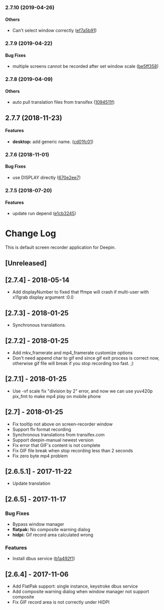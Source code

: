 <a name="2.7.10"></a>
### 2.7.10 (2019-04-26)


#### Others

*   Can't select window correctly ([ef7a5b91](https://github.com/linuxdeepin/deepin-screen-recorder/commit/ef7a5b91b0e7e6de2d4d249ea6310a7c32ce43a2))



<a name="2.7.9"></a>
### 2.7.9 (2019-04-22)


#### Bug Fixes

*   multiple screens cannot be recorded after set window scale ([be5ff358](https://github.com/linuxdeepin/deepin-screen-recorder/commit/be5ff358588a0187ea46d4e28259f8ef85dbd47a))



<a name="2.7.8"></a>
### 2.7.8 (2019-04-09)


#### Others

*   auto pull translation files from transifex ([1094511f](https://github.com/linuxdeepin/deepin-screen-recorder/commit/1094511f0561b2556486f78fee09116c54ba2ff8))



<a name=""></a>
##  2.7.7 (2018-11-23)


#### Features

* **desktop:**  add generic name. ([cd01fc01](https://github.com/linuxdeepin/deepin-screen-recorder/commit/cd01fc0162a97919910bfff6d02f084201c31cae))



<a name="2.7.6"></a>
### 2.7.6 (2018-11-01)


#### Bug Fixes

*   use DISPLAY directly ([670e2ee7](https://github.com/linuxdeepin/deepin-screen-recorder/commit/670e2ee77edb99365cbcb05a9d561466161cfab6))



<a name="2.7.5"></a>
### 2.7.5 (2018-07-20)


#### Features

*   update run depend ([e1cb3245](https://github.com/linuxdeepin/deepin-screen-recorder/commit/e1cb3245bb54ac139e1a8f661556bb0da53c68f2))



# Change Log
This is default screen recorder application for Deepin.

## [Unreleased]

## [2.7.4] - 2018-05-14
- Add displayNumber to fixed that ffmpe will crash if multi-user with x11grab display argument :0.0

## [2.7.3] - 2018-01-25
- Synchronous translations.

## [2.7.2] - 2018-01-25
- Add mkv_framerate and mp4_framerate customize options
- Don't need append char to gif end since gif exit process is correct now, otherwise gif file will break if you stop recording too fast. ;)

## [2.7.1] - 2018-01-25
- Use -vf scale fix "division by 2" error, and now we can use yuv420p pix_fmt to make mp4 play on mobile phone

## [2.7] - 2018-01-25
- Fix tooltip not above on screen-recorder window
- Support flv format recording
- Synchronous translations from transifex.com
- Support deepin-manual newest version
- Fix error that GIF's content is not complete
- Fix GIF file break when stop recording less than 2 seconds
- Fix zero byte mp4 problem

## [2.6.5.1] - 2017-11-22
- Update translation

## [2.6.5] - 2017-11-17
### Bug Fixes
- Bypass window manager
- **flatpak:**  No composite warning dialog
- **hidpi:**  Gif record area calculated wrong

### Features
- Install dbus service ([b1a492f1](b1a492f1))

## [2.6.4] - 2017-11-06
- Add FlatPak support: single instance, keystroke dbus service
- Add composite warning dialog when window manager not support composite
- Fix GIF record area is not correctly under HiDPI
